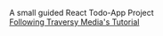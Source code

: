 A small guided React Todo-App Project\
[Following Traversy Media's Tutorial](https://www.youtube.com/watch?v=w7ejDZ8SWv8&t)
